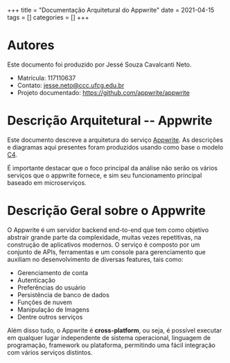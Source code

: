 +++
title = "Documentação Arquitetural do Appwrite"
date = 2021-04-15
tags = []
categories = []
+++

# Autores

Este documento foi produzido por Jessé Souza Cavalcanti Neto.

- Matrícula: 117110637
- Contato: jesse.neto@ccc.ufcg.edu.br
- Projeto documentado: https://github.com/appwrite/appwrite

# Descrição Arquitetural -- Appwrite

Este documento descreve a arquitetura do serviço [Appwrite](https://github.com/appwrite/appwrite).
As descrições e diagramas aqui presentes foram produzidos usando como base o modelo [C4](https://c4model.com/).

É importante destacar que o foco principal da análise não serão os vários serviços que o appwrite fornece, e sim seu funcionamento principal baseado em microserviços.

# Descrição Geral sobre o Appwrite

O Appwrite é um servidor backend end-to-end que tem como objetivo abstrair grande parte da complexidade, muitas vezes repetitivas, na construção de aplicativos modernos. O serviço é composto por um conjunto de APIs, ferramentas e um console para gerenciamento que auxiliam no desenvolvimento de diversas features, tais como:

 - Gerenciamento de conta
 - Autenticação
 - Preferências do usuário
 - Persistência de banco de dados
 - Funções de nuvem
 - Manipulação de Imagens
 - Dentre outros serviços

Além disso tudo, o Appwrite é **cross-platform**, ou seja, é possível executar em qualquer lugar independente de sistema operacional, linguagem de programação, framework ou plataforma, permitindo uma fácil integração com vários serviços distintos.   


